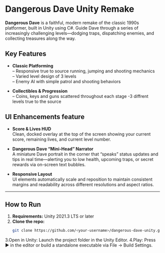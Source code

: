 # Dangerous Dave Unity Remake

**Dangerous Dave** is a faithful, modern remake of the classic 1990s platformer, built in Unity using C#. Guide Dave through a series of increasingly challenging levels—dodging traps, dispatching enemies, and collecting treasures along the way.

## Key Features

- **Classic Platforming**  
  – Responsive true to source running, jumping and shooting mechanics  
  – Varied level design of 3 levels  
  – Enemy AI with simple patrol and shooting behaviors  

- **Collectibles & Progression**  
  – Coins, keys and guns scattered throughout each stage
  -3 diffrent levels true to the source

## UI Enhancements feature

- **Score & Lives HUD**  
  Clean, docked overlay at the top of the screen showing your current score, remaining lives, and current level number.  

- **Dangerous Dave “Mini-Head” Narrator**  
  A miniature Dave portrait in the corner that “speaks” status updates and tips in real time—alerting you to low health, upcoming traps, or secret rewards via on-screen text bubbles.
  
- **Responsive Layout**  
  UI elements automatically scale and reposition to maintain consistent margins and readability across different resolutions and aspect ratios.  

---

## How to Run

1. **Requirements:** Unity 2021.3 LTS or later  
2. **Clone the repo:**  
   ```bash
   git clone https://github.com/<your-username>/dangerous-dave-unity.git
3.Open in Unity: Launch the project folder in the Unity Editor.
4.Play: Press ▶️ in the editor or build a standalone executable via File → Build Settings.
